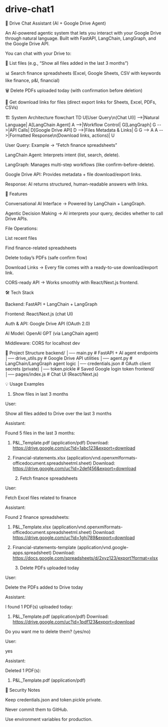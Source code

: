 # drive-chat1

🤖 Drive Chat Assistant (AI + Google Drive Agent)

An AI-powered agentic system that lets you interact with your Google Drive through natural language.
Built with FastAPI, LangChain, LangGraph, and the Google Drive API.

You can chat with your Drive to:

📂 List files (e.g., “Show all files added in the last 3 months”)

📊 Search finance spreadsheets (Excel, Google Sheets, CSV with keywords like finance, p&l, financial)

🗑️ Delete PDFs uploaded today (with confirmation before deletion)

🔗 Get download links for files (direct export links for Sheets, Excel, PDFs, CSVs)

🏗️ System Architecture
flowchart TD
    U[User Query\n(Chat UI)] -->|Natural Language| A[LangChain Agent]
    A -->|Workflow Control| G[LangGraph]
    G -->|API Calls| D[Google Drive API]
    D -->|Files Metadata & Links| G
    G --> A
    A -->|Formatted Response\n(Download links, actions)| U


User Query: Example → “Fetch finance spreadsheets”

LangChain Agent: Interprets intent (list, search, delete).

LangGraph: Manages multi-step workflows (like confirm-before-delete).

Google Drive API: Provides metadata + file download/export links.

Response: AI returns structured, human-readable answers with links.

🚀 Features

Conversational AI Interface → Powered by LangChain + LangGraph.

Agentic Decision Making → AI interprets your query, decides whether to call Drive APIs.

File Operations:

List recent files

Find finance-related spreadsheets

Delete today’s PDFs (safe confirm flow)

Download Links → Every file comes with a ready-to-use download/export link.

CORS-ready API → Works smoothly with React/Next.js frontend.

🛠️ Tech Stack

Backend: FastAPI + LangChain + LangGraph

Frontend: React/Next.js (chat UI)

Auth & API: Google Drive API (OAuth 2.0)

AI Model: OpenAI GPT (via LangChain agent)

Middleware: CORS for localhost dev

📂 Project Structure
backend/
│── main.py              # FastAPI + AI agent endpoints
│── drive_utils.py       # Google Drive API utilities
│── agent.py             # LangChain/LangGraph agent logic
│── credentials.json     # OAuth client secrets (private)
│── token.pickle         # Saved Google login token
frontend/
│── pages/index.js       # Chat UI (React/Next.js)

💡 Usage Examples
1. Show files in last 3 months

User:

Show all files added to Drive over the last 3 months


Assistant:

Found 5 files in the last 3 months:

1. P&L_Template.pdf (application/pdf)
   Download: https://drive.google.com/uc?id=1abc123&export=download
2. Financial-statements.xlsx (application/vnd.openxmlformats-officedocument.spreadsheetml.sheet)
   Download: https://drive.google.com/uc?id=2def456&export=download

   2. Fetch finance spreadsheets

User:

Fetch Excel files related to finance


Assistant:

Found 2 finance spreadsheets:

1. P&L_Template.xlsx (application/vnd.openxmlformats-officedocument.spreadsheetml.sheet)
   Download: https://drive.google.com/uc?id=1ghi789&export=download

2. Financial-statements-template (application/vnd.google-apps.spreadsheet)
   Download: https://docs.google.com/spreadsheets/d/2xyz123/export?format=xlsx

   3. Delete PDFs uploaded today

User:

Delete the PDFs added to Drive today


Assistant:

I found 1 PDF(s) uploaded today:

1. P&L_Template.pdf (application/pdf)
   Download: https://drive.google.com/uc?id=1pdf123&export=download

Do you want me to delete them? (yes/no)

User:

yes


Assistant:

Deleted 1 PDF(s):

1. P&L_Template.pdf (application/pdf)

🔐 Security Notes

Keep credentials.json and token.pickle private.

Never commit them to GitHub.

Use environment variables for production.
